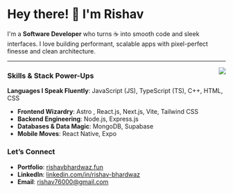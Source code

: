 # Hey there! 👋 I'm Rishav

I'm a **Software Developer** who turns ☕ into smooth code and sleek interfaces. I love building performant, scalable apps with pixel-perfect finesse and clean architecture.

---
<img src="https://github.com/user-attachments/assets/99da9e03-5e72-49a0-8bb9-ccc4c271e04f" align="right">

### Skills & Stack Power-Ups

 **Languages I Speak Fluently**: JavaScript (JS), TypeScript (TS), C++, HTML, CSS
- **Frontend Wizardry**: Astro , React.js, Next.js, Vite, Tailwind CSS
- **Backend Engineering**: Node.js, Express.js
- **Databases & Data Magic**: MongoDB, Supabase
- **Mobile Moves**: React Native, Expo

### Let’s Connect

- **Portfolio**: [rishavbhardwaz.fun](https://rishavbhardwaz.fun)
- **LinkedIn**: [linkedin.com/in/rishav-bhardwaz](https://linkedin.com/in/rishavbhardwaz)
- **Email**: rishav76000@gmail.com

